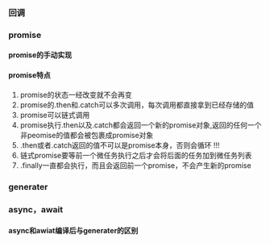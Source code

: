 <!--
 * @Author: qianqian.zhao
 * @Date: 2020-04-01 14:15:32
 * @LastEditors: qianqian.zhao
 * @LastEditTime: 2020-04-01 14:15:32
 * @Description: 
 -->

### 回调

### promise
#### promise的手动实现
#### promise特点
  1. promise的状态一经改变就不会再变
  2. promise的.then和.catch可以多次调用，每次调用都直接拿到已经存储的值
  3. promise可以链式调用
  4. promise执行.then以及.catch都会返回一个新的promise对象,返回的任何一个非peomise的值都会被包裹成promise对象
  5. .then或者.catch返回的值不可以是promise本身，否则会循环 !!!
  6. 链式promise要等前一个微任务执行之后才会将后面的任务加到微任务列表
  7. .finally一直都会执行，而且会返回前一个promise，不会产生新的promise
### generater
### async，await
#### async和awiat编译后与generater的区别